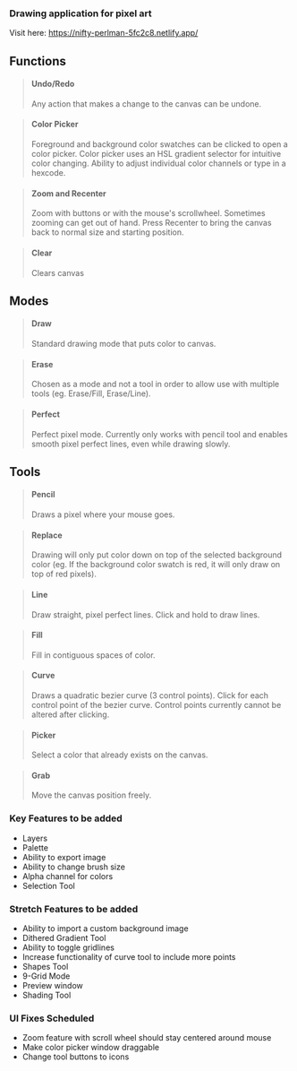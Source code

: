 ### Drawing application for pixel art

Visit here: https://nifty-perlman-5fc2c8.netlify.app/

## Functions

>#### Undo/Redo
>Any action that makes a change to the canvas can be undone.

>#### Color Picker
>Foreground and background color swatches can be clicked to open a color picker.
>Color picker uses an HSL gradient selector for intuitive color changing.
>Ability to adjust individual color channels or type in a hexcode.

>#### Zoom and Recenter
>Zoom with buttons or with the mouse's scrollwheel.
>Sometimes zooming can get out of hand. Press Recenter to bring the canvas back to normal size and starting position.

>#### Clear
>Clears canvas

## Modes

>#### Draw
>Standard drawing mode that puts color to canvas.

>#### Erase
>Chosen as a mode and not a tool in order to allow use with multiple tools (eg. Erase/Fill, Erase/Line).

>#### Perfect
>Perfect pixel mode. Currently only works with pencil tool and enables smooth pixel perfect lines, even while drawing slowly.

## Tools

>#### Pencil
>Draws a pixel where your mouse goes.

>#### Replace
>Drawing will only put color down on top of the selected background color (eg. If the background color swatch is red, it will only draw on top of red pixels).

>#### Line
>Draw straight, pixel perfect lines. Click and hold to draw lines.

>#### Fill
>Fill in contiguous spaces of color.

>#### Curve
>Draws a quadratic bezier curve (3 control points). Click for each control point of the bezier curve. Control points currently cannot be altered after clicking.

>#### Picker
>Select a color that already exists on the canvas.

>#### Grab
>Move the canvas position freely.

### Key Features to be added

- Layers
- Palette
- Ability to export image
- Ability to change brush size
- Alpha channel for colors
- Selection Tool

### Stretch Features to be added

- Ability to import a custom background image
- Dithered Gradient Tool
- Ability to toggle gridlines
- Increase functionality of curve tool to include more points
- Shapes Tool
- 9-Grid Mode
- Preview window
- Shading Tool

### UI Fixes Scheduled

- Zoom feature with scroll wheel should stay centered around mouse
- Make color picker window draggable
- Change tool buttons to icons